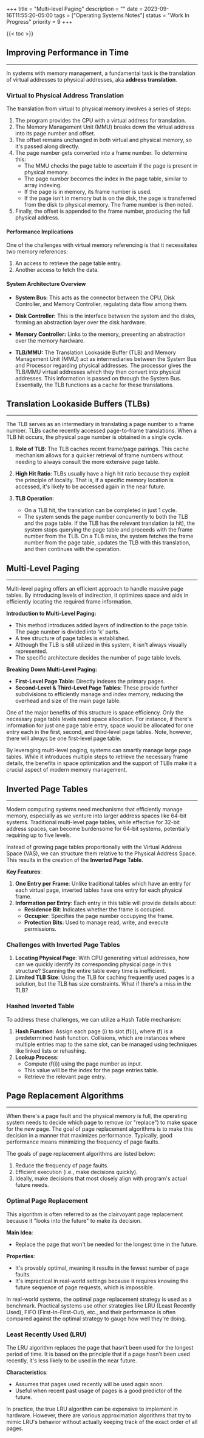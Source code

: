 +++
title = "Multi-level Paging"
description = ""
date = 2023-09-16T11:55:20-05:00
tags = ["Operating Systems Notes"]
status = "Work In Progress"
priority = 9
+++

{{< toc >}}



## Improving Performance in Time
***

In systems with memory management, a fundamental task is the translation of virtual addresses to physical addresses, aka **address translation**.

### Virtual to Physical Address Translation

The translation from virtual to physical memory involves a series of steps:

1. The program provides the CPU with a virtual address for translation.
2. The Memory Management Unit (MMU) breaks down the virtual address into its page number and offset.
3. The offset remains unchanged in both virtual and physical memory, so it's passed along directly.
4. The page number gets converted into a frame number. To determine this:
   - The MMU checks the page table to ascertain if the page is present in physical memory.
   - The page number becomes the index in the page table, similar to array indexing.
   - If the page is in memory, its frame number is used.
   - If the page isn't in memory but is on the disk, the page is transferred from the disk to physical memory. The frame number is then noted.
5. Finally, the offset is appended to the frame number, producing the full physical address.

#### Performance Implications

One of the challenges with virtual memory referencing is that it necessitates two memory references:
1. An access to retrieve the page table entry.
2. Another access to fetch the data.

#### System Architecture Overview

* **System Bus:** This acts as the connector between the CPU, Disk Controller, and Memory Controller, regulating data flow among them.

* **Disk Controller:** This is the interface between the system and the disks, forming an abstraction layer over the disk hardware.

* **Memory Controller:** Links to the memory, presenting an abstraction over the memory hardware.

* **TLB/MMU:** The Translation Lookaside Buffer (TLB) and Memory Management Unit (MMU) act as intermediaries between the System Bus and Processor regarding physical addresses. The processor gives the TLB/MMU virtual addresses which they then convert into physical addresses. This information is passed on through the System Bus. Essentially, the TLB functions as a cache for these translations.

## Translation Lookaside Buffers (TLBs)
***

The TLB serves as an intermediary in translating a page number to a frame number. TLBs cache recently accessed page-to-frame translations. When a TLB hit occurs, the physical page number is obtained in a single cycle.


1. **Role of TLB**: The TLB caches recent frame/page pairings. This cache mechanism allows for a quicker retrieval of frame numbers without needing to always consult the more extensive page table.

2. **High Hit Ratio**: TLBs usually have a high hit ratio because they exploit the principle of locality. That is, if a specific memory location is accessed, it's likely to be accessed again in the near future.

3. **TLB Operation**:
   - On a TLB hit, the translation can be completed in just 1 cycle.
   - The system sends the page number concurrently to both the TLB and the page table. If the TLB has the relevant translation (a hit), the system stops querying the page table and proceeds with the frame number from the TLB. On a TLB miss, the system fetches the frame number from the page table, updates the TLB with this translation, and then continues with the operation.

## Multi-Level Paging

***

Multi-level paging offers an efficient approach to handle massive page tables. By introducing levels of indirection, it optimizes space and aids in efficiently locating the required frame information.

**Introduction to Multi-Level Paging:**
- This method introduces added layers of indirection to the page table. The page number is divided into 'k' parts.
- A tree structure of page tables is established.
- Although the TLB is still utilized in this system, it isn't always visually represented.
- The specific architecture decides the number of page table levels.

**Breaking Down Multi-Level Paging:**
- **First-Level Page Table:** Directly indexes the primary pages.
- **Second-Level & Third-Level Page Tables:** These provide further subdivisions to efficiently manage and index memory, reducing the overhead and size of the main page table.

One of the major benefits of this structure is space efficiency. Only the necessary page table levels need space allocation. For instance, if there's information for just one page table entry, space would be allocated for one entry each in the first, second, and third-level page tables. Note, however, there will always be one first-level page table.

By leveraging multi-level paging, systems can smartly manage large page tables. While it introduces multiple steps to retrieve the necessary frame details, the benefits in space optimization and the support of TLBs make it a crucial aspect of modern memory management.



## Inverted Page Tables
***

Modern computing systems need mechanisms that efficiently manage memory, especially as we venture into larger address spaces like 64-bit systems. Traditional multi-level page tables, while effective for 32-bit address spaces, can become burdensome for 64-bit systems, potentially requiring up to five levels.

Instead of growing page tables proportionally with the Virtual Address Space (VAS), we can structure them relative to the Physical Address Space. This results in the creation of the **Inverted Page Table**.

**Key Features**:

1. **One Entry per Frame**: Unlike traditional tables which have an entry for each virtual page, inverted tables have one entry for each physical frame.
2. **Information per Entry**: Each entry in this table will provide details about:
    - **Residence Bit**: Indicates whether the frame is occupied.
    - **Occupier**: Specifies the page number occupying the frame.
    - **Protection Bits**: Used to manage read, write, and execute permissions.

### Challenges with Inverted Page Tables

1. **Locating Physical Page**: With CPU generating virtual addresses, how can we quickly identify its corresponding physical page in this structure? Scanning the entire table every time is inefficient.
2. **Limited TLB Size**: Using the TLB for caching frequently used pages is a solution, but the TLB has size constraints. What if there's a miss in the TLB?

### Hashed Inverted Table

To address these challenges, we can utilize a Hash Table mechanism:

1. **Hash Function**: Assign each page \(i\) to slot \(f(i)\), where \(f\) is a predetermined hash function. Collisions, which are instances where multiple entries map to the same slot, can be managed using techniques like linked lists or rehashing.
2. **Lookup Process**:
    - Compute \(f(i)\) using the page number as input.
    - This value will be the index for the page entries table.
    - Retrieve the relevant page entry.



## Page Replacement Algorithms
***

When there's a page fault and the physical memory is full, the operating system needs to decide which page to remove (or "replace") to make space for the new page. The goal of page replacement algorithms is to make this decision in a manner that maximizes performance. Typically, good performance means minimizing the frequency of page faults.

The goals of page replacement algorithms are listed below:
1. Reduce the frequency of page faults.
2. Efficient execution (i.e., make decisions quickly).
3. Ideally, make decisions that most closely align with program's actual future needs.

### Optimal Page Replacement

This algorithm is often referred to as the clairvoyant page replacement because it "looks into the future" to make its decision.

**Main Idea**:
- Replace the page that won't be needed for the longest time in the future. 

**Properties**:
- It's provably optimal, meaning it results in the fewest number of page faults.
- It's impractical in real-world settings because it requires knowing the future sequence of page requests, which is impossible.

In real-world systems, the optimal page replacement strategy is used as a benchmark. Practical systems use other strategies like LRU (Least Recently Used), FIFO (First-In-First-Out), etc., and their performance is often compared against the optimal strategy to gauge how well they're doing.

### Least Recently Used (LRU)

The LRU algorithm replaces the page that hasn't been used for the longest period of time. It is based on the principle that if a page hasn't been used recently, it's less likely to be used in the near future.

**Characteristics**:
- Assumes that pages used recently will be used again soon.
- Useful when recent past usage of pages is a good predictor of the future.

In practice, the true LRU algorithm can be expensive to implement in hardware. However, there are various approximation algorithms that try to mimic LRU's behavior without actually keeping track of the exact order of all pages.
